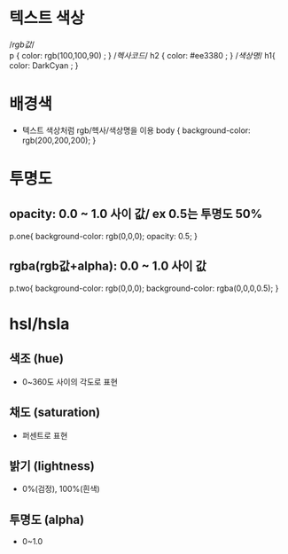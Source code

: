 # 텍스트 색상
/*rgb값*/ <br />
p {
  color: rgb(100,100,90) ;
}
/*헥사코드*/
h2 {
  color: #ee3380 ;
}
/*색상명*/
h1{
  color: DarkCyan ;
}

# 배경색
- 텍스트 색상처럼 rgb/헥사/색상명을 이용
body {
  background-color:  rgb(200,200,200);
}

# 투명도
## opacity: 0.0 ~ 1.0 사이 값/ ex 0.5는 투명도 50%
p.one{
  background-color: rgb(0,0,0);
  opacity: 0.5;
}

## rgba(rgb값+alpha): 0.0 ~ 1.0 사이 값
p.two{
  background-color: rgb(0,0,0);
  background-color: rgba(0,0,0,0.5);
}

# hsl/hsla
## 색조 (hue)
- 0~360도 사이의 각도로 표현
## 채도 (saturation)
- 퍼센트로 표현
## 밝기 (lightness)
- 0%(검정), 100%(흰색)
## 투명도 (alpha)
- 0~1.0
